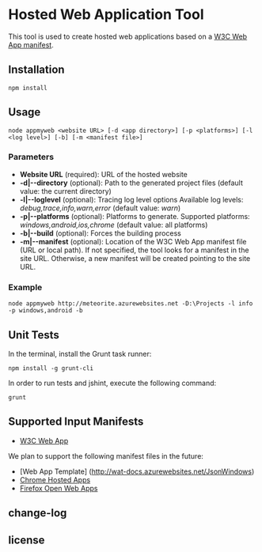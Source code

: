 ﻿# Hosted Web Application Tool

This tool is used to create hosted web applications based on a [W3C Web App manifest](http://www.w3.org/TR/appmanifest/).

## Installation

````
npm install
````

## Usage

````
node appmyweb <website URL> [-d <app directory>] [-p <platforms>] [-l <log level>] [-b] [-m <manifest file>]
````

### Parameters

- **Website URL** (required): URL of the hosted website
- **-d|--directory** (optional): Path to the generated project files (default value: the current directory)
- **-l|--loglevel** (optional): Tracing log level options Available log levels: _debug,trace,info,warn,error_ (default value: _warn_)
- **-p|--platforms** (optional): Platforms to generate. Supported platforms: _windows,android,ios,chrome_ (default value: all platforms)
- **-b|--build** (optional): Forces the building process
- **-m|--manifest** (optional): Location of the W3C Web App manifest file (URL or local path). If not specified, the tool looks for a manifest in the site URL. Otherwise, a new manifest will be created pointing to the site URL.

### Example

````
node appmyweb http://meteorite.azurewebsites.net -D:\Projects -l info -p windows,android -b
````

## Unit Tests

In the terminal, install the Grunt task runner:

````
npm install -g grunt-cli
````

In order to run tests and jshint, execute the following command:

````
grunt
````

## Supported Input Manifests

- [W3C Web App](http://www.w3.org/TR/appmanifest/)

We plan to support the following manifest files in the future:
- [Web App Template] (http://wat-docs.azurewebsites.net/JsonWindows)
- [Chrome Hosted Apps](https://developers.google.com/chrome/apps/docs/developers_guide)
- [Firefox Open Web Apps](https://developer.mozilla.org/Apps/Build/Manifest)


## change-log


## license

